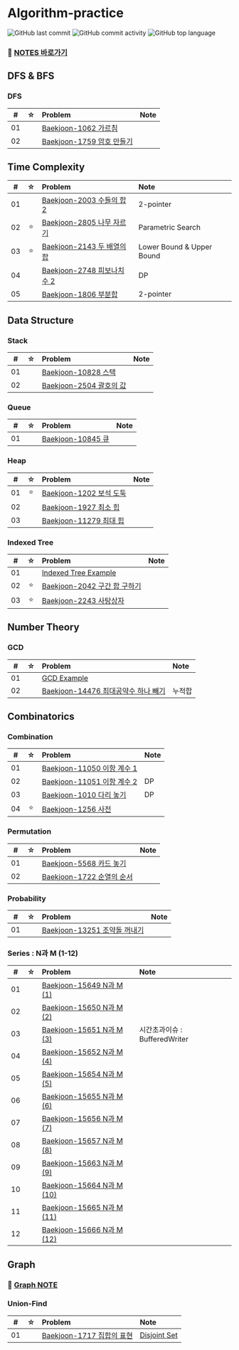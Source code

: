 # Algorithm-practice

![GitHub last commit](https://img.shields.io/github/last-commit/Seogeurim/Algorithm-practice)
![GitHub commit activity](https://img.shields.io/github/commit-activity/m/Seogeurim/Algorithm-practice)
![GitHub top language](https://img.shields.io/github/languages/top/Seogeurim/Algorithm-practice?color=yellow&logo=Java)

### 📖 [NOTES 바로가기](https://github.com/Seogeurim/Algorithm-practice/tree/master/notes)

## DFS & BFS

### DFS

|  #  |  ☆  | Problem                                                                                                | Note |
| :-: | :-: | :----------------------------------------------------------------------------------------------------- | :--- |
| 01  |     | [Baekjoon-1062 가르침](https://github.com/Seogeurim/Algorithm-practice/tree/master/src/DFS/P1062)      |      |
| 02  |     | [Baekjoon-1759 암호 만들기](https://github.com/Seogeurim/Algorithm-practice/tree/master/src/DFS/P1759) |      |

## Time Complexity

|  #  |   ☆    | Problem                                                                                                             | Note                      |
| :-: | :----: | :------------------------------------------------------------------------------------------------------------------ | :------------------------ |
| 01  |     | [Baekjoon-2003 수들의 합 2](https://github.com/Seogeurim/Algorithm-practice/tree/master/src/TimeComplexity/P2003)   | 2-pointer                 |
| 02  | ⭐️ | [Baekjoon-2805 나무 자르기](https://github.com/Seogeurim/Algorithm-practice/tree/master/src/TimeComplexity/P2805)   | Parametric Search         |
| 03  | ⭐️ | [Baekjoon-2143 두 배열의 합](https://github.com/Seogeurim/Algorithm-practice/tree/master/src/TimeComplexity/P2143)  | Lower Bound & Upper Bound |
| 04  |        | [Baekjoon-2748 피보나치 수 2](https://github.com/Seogeurim/Algorithm-practice/tree/master/src/TimeComplexity/P2748) | DP                        |
| 05  |     | [Baekjoon-1806 부분합](https://github.com/Seogeurim/Algorithm-practice/tree/master/src/TimeComplexity/P1806)        | 2-pointer                 |

## Data Structure

### Stack

|  #  |  ☆  | Problem                                                                                                | Note |
| :-: | :-: | :----------------------------------------------------------------------------------------------------- | :--- |
| 01  |     | [Baekjoon-10828 스택](https://github.com/Seogeurim/Algorithm-practice/tree/master/src/Stack/P10828)    |      |
| 02  |     | [Baekjoon-2504 괄호의 값](https://github.com/Seogeurim/Algorithm-practice/tree/master/src/Stack/P2504) |      |

### Queue

|  #  |  ☆  | Problem                                                                                           | Note |
| :-: | :-: | :------------------------------------------------------------------------------------------------ | :--- |
| 01  |     | [Baekjoon-10845 큐](https://github.com/Seogeurim/Algorithm-practice/tree/master/src/Queue/P10845) |      |

### Heap

|  #  |  ☆  | Problem                                                                                               | Note |
| :-: | :-: | :---------------------------------------------------------------------------------------------------- | :--- |
| 01  | ⭐️ | [Baekjoon-1202 보석 도둑](https://github.com/Seogeurim/Algorithm-practice/tree/master/src/Heap/P1202) |      |
| 02  |     | [Baekjoon-1927 최소 힙](https://github.com/Seogeurim/Algorithm-practice/tree/master/src/Heap/P1927)   |      |
| 03  |     | [Baekjoon-11279 최대 힙](https://github.com/Seogeurim/Algorithm-practice/tree/master/src/Heap/P11279) |      |

### Indexed Tree

|  #  |   ☆    | Problem                                                                                                                  | Note |
| :-: | :----: | :----------------------------------------------------------------------------------------------------------------------- | :--- |
| 01  |     | [Indexed Tree Example](https://github.com/Seogeurim/Algorithm-practice/blob/master/src/IndexedTree/IndexedTreeTest.java) |      |
| 02  | ⭐️ | [Baekjoon-2042 구간 합 구하기](https://github.com/Seogeurim/Algorithm-practice/tree/master/src/IndexedTree/P2042)        |      |
| 03  | ⭐️ | [Baekjoon-2243 사탕상자](https://github.com/Seogeurim/Algorithm-practice/tree/master/src/IndexedTree/P2243)              |      |

## Number Theory

### GCD

|  #  |   ☆    | Problem                                                                                                             | Note                      |
| :-: | :----: | :------------------------------------------------------------------------------------------------------------------ | :------------------------ |
| 01  |     | [GCD Example](https://github.com/Seogeurim/Algorithm-practice/blob/master/src/GCD/GCDTest.java) |      |
| 02  |     | [Baekjoon-14476 최대공약수 하나 빼기](https://github.com/Seogeurim/Algorithm-practice/tree/master/src/GCD/P14476)   | 누적합                 |

## Combinatorics

### Combination

|  #  |   ☆    | Problem                                                                                                             | Note                      |
| :-: | :----: | :------------------------------------------------------------------------------------------------------------------ | :------------------------ |
| 01  |     | [Baekjoon-11050 이항 계수 1](https://github.com/Seogeurim/Algorithm-practice/blob/master/src/Combination/P11050) |      |
| 02  |     | [Baekjoon-11051 이항 계수 2](https://github.com/Seogeurim/Algorithm-practice/blob/master/src/Combination/P11051) | DP   |
| 03  |     | [Baekjoon-1010 다리 놓기](https://github.com/Seogeurim/Algorithm-practice/blob/master/src/Combination/P1010) | DP     |
| 04  | ⭐️ | [Baekjoon-1256 사전](https://github.com/Seogeurim/Algorithm-practice/blob/master/src/Combination/P1256) |        |

### Permutation

|  #  |   ☆    | Problem                                                                                                             | Note                      |
| :-: | :----: | :------------------------------------------------------------------------------------------------------------------ | :------------------------ |
| 01  |     | [Baekjoon-5568 카드 놓기](https://github.com/Seogeurim/Algorithm-practice/blob/master/src/Permutation/P5568) |      |
| 02  |     | [Baekjoon-1722 순열의 순서](https://github.com/Seogeurim/Algorithm-practice/blob/master/src/Permutation/P1722) |      |

### Probability

|  #  |   ☆    | Problem                                                                                                             | Note                      |
| :-: | :----: | :------------------------------------------------------------------------------------------------------------------ | :------------------------ |
| 01  |     | [Baekjoon-13251 조약돌 꺼내기](https://github.com/Seogeurim/Algorithm-practice/blob/master/src/Probability/P13251) |      |

### Series : N과 M (1-12)

|  #  |   ☆    | Problem                                                                                                             | Note                      |
| :-: | :----: | :------------------------------------------------------------------------------------------------------------------ | :------------------------ |
| 01  |     | [Baekjoon-15649 N과 M (1)](https://github.com/Seogeurim/Algorithm-practice/blob/master/src/Series/NandM/P15649) |      |
| 02  |     | [Baekjoon-15650 N과 M (2)](https://github.com/Seogeurim/Algorithm-practice/blob/master/src/Series/NandM/P15650) |      |
| 03  |     | [Baekjoon-15651 N과 M (3)](https://github.com/Seogeurim/Algorithm-practice/blob/master/src/Series/NandM/P15651) |  시간초과이슈 : BufferedWriter  |
| 04  |     | [Baekjoon-15652 N과 M (4)](https://github.com/Seogeurim/Algorithm-practice/blob/master/src/Series/NandM/P15652) |      |
| 05  |     | [Baekjoon-15654 N과 M (5)](https://github.com/Seogeurim/Algorithm-practice/blob/master/src/Series/NandM/P15654) |      |
| 06  |     | [Baekjoon-15655 N과 M (6)](https://github.com/Seogeurim/Algorithm-practice/blob/master/src/Series/NandM/P15655) |      |
| 07  |     | [Baekjoon-15656 N과 M (7)](https://github.com/Seogeurim/Algorithm-practice/blob/master/src/Series/NandM/P15656) |      |
| 08  |     | [Baekjoon-15657 N과 M (8)](https://github.com/Seogeurim/Algorithm-practice/blob/master/src/Series/NandM/P15657) |      |
| 09  |     | [Baekjoon-15663 N과 M (9)](https://github.com/Seogeurim/Algorithm-practice/blob/master/src/Series/NandM/P15663) |      |
| 10  |     | [Baekjoon-15664 N과 M (10)](https://github.com/Seogeurim/Algorithm-practice/blob/master/src/Series/NandM/P15664) |      |
| 11  |     | [Baekjoon-15665 N과 M (11)](https://github.com/Seogeurim/Algorithm-practice/blob/master/src/Series/NandM/P15665) |      |
| 12  |     | [Baekjoon-15666 N과 M (12)](https://github.com/Seogeurim/Algorithm-practice/blob/master/src/Series/NandM/P15666) |      |

## Graph

### 📖 [Graph NOTE](https://github.com/Seogeurim/Algorithm-practice/blob/master/notes/Graph/Graph.md)

### Union-Find

|  #  |   ☆    | Problem                                                                                                             | Note                      |
| :-: | :----: | :------------------------------------------------------------------------------------------------------------------ | :------------------------ |
| 01  |     | [Baekjoon-1717 집합의 표현](https://github.com/Seogeurim/Algorithm-practice/blob/master/src/Graph/P1717) |  [Disjoint Set](https://github.com/Seogeurim/Algorithm-practice/blob/master/notes/Graph/DisjointSet.md)  |
